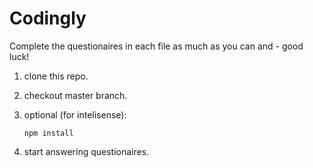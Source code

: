 # Codingly

Complete the questionaires in each file as much as you can and - good luck!

1. clone this repo.
2. checkout master branch.
3. optional (for intelisense):

   ```
   npm install
   ```
4. start answering questionaires.

